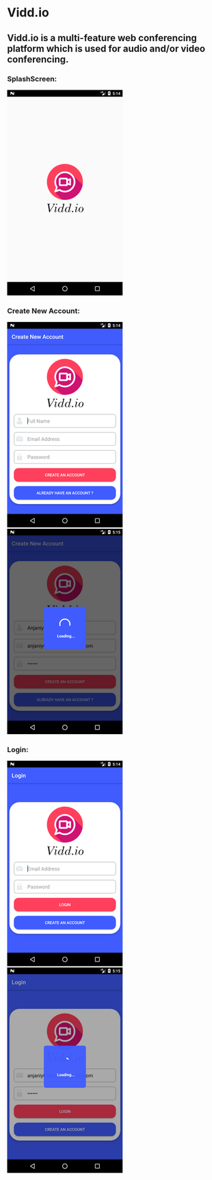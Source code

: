 # Vidd.io
<h2>Vidd.io is a multi-feature web conferencing platform which is used for audio and/or video conferencing.</h2>

<h3>SplashScreen: </h3>

![Screenshot](/screenshots/1.png)

<h3>Create New Account: </h3>

![Screenshot](/screenshots/3.png)
![Screenshot](/screenshots/4.png)

<h3>Login: </h3>

![Screenshot](/screenshots/2.png)
![Screenshot](/screenshots/5.png)

